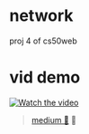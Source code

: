 # network
 proj 4 of cs50web    

 # vid demo
[![Watch the video](https://imgur.com/jQQUa1o.png)](https://youtu.be/flpNivYoFO4?si=MOh_aKcf3TwLhMBx)        
       
  



 >[medium 📃](https://medium.com/@raufpokemon00/network-project-4-of-cs50web-baa0ecaa8b18)  🥸
